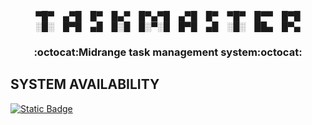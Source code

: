<div align="center">
▀█▀ ▄▀█ █▀ █▄▀ █▀▄▀█ ▄▀█ █▀ ▀█▀ █▀▀ █▀█<br>
░█░ █▀█ ▄█ █░█ █░▀░█ █▀█ ▄█ ░█░ ██▄ █▀▄<br>
<h3>:octocat:Midrange task management system:octocat:</h3>
</div>

## SYSTEM AVAILABILITY
[![Static Badge](https://img.shields.io/badge/Windows(console)-%20v1.7-blue)](https://github.com/MR-JLTC/TaskMaster/releases/download/v1.7/Setup_TaskMasterV1.7.exe)

